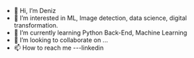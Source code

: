- 👋 Hi, I’m Deniz
- 👀 I’m interested in ML, Image detection, data science, digital transformation.
- 🌱 I’m currently learning Python Back-End, Machine Learning
- 💞️ I’m looking to collaborate on ...
- 📫 How to reach me ---linkedin

<!---
Tuxedomask95/Tuxedomask95 is a ✨ special ✨ repository because its `README.md` (this file) appears on your GitHub profile.
You can click the Preview link to take a look at your changes.
--->
